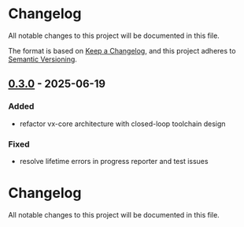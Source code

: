 # Changelog

All notable changes to this project will be documented in this file.

The format is based on [Keep a Changelog](https://keepachangelog.com/en/1.0.0/),
and this project adheres to [Semantic Versioning](https://semver.org/spec/v2.0.0.html).


## [0.3.0](https://github.com/loonghao/vx/compare/vx-tool-npm-v0.2.6...vx-tool-npm-v0.3.0) - 2025-06-19

### Added

- refactor vx-core architecture with closed-loop toolchain design

### Fixed

- resolve lifetime errors in progress reporter and test issues
# Changelog

All notable changes to this project will be documented in this file.

